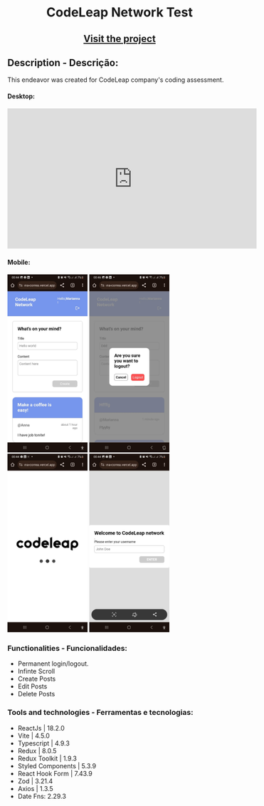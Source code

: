 <div align="center">
<h1>CodeLeap Network Test</h1>
 <h2><a href='https://codeleap-test-marianna-correa.vercel.app/'>Visit the project</a></h2>
</div>
<div align="left"> 

## Description - Descrição:

This endeavor was created for CodeLeap company's coding assessment.


#### Desktop:

<iframe width="560" height="315" src="https://github.com/mahvalenterj/images/blob/main/codeleap-teste-marianna.mp4" frameborder="0" allowfullscreen></iframe>



#### Mobile:
<div display='flex'>
 
 

<img src='https://github.com/mahvalenterj/images/blob/main/WhatsApp%20Image%202023-10-24%20at%2013.40.55.jpeg' width='180px'/> 
 <img src='https://github.com/mahvalenterj/images/blob/main/WhatsApp%20Image%202023-10-24%20at%2013.40.55%20(3).jpeg' width='180px'/>
 <img src='https://github.com/mahvalenterj/images/blob/main/WhatsApp%20Image%202023-10-24%20at%2013.40.55%20(2).jpeg' width='180px'/>
<img src='https://github.com/mahvalenterj/images/blob/main/WhatsApp%20Image%202023-10-24%20at%2013.40.55%20(1).jpeg' width='180px'/>

 
 </div>
 
### Functionalities - Funcionalidades:
- Permanent login/logout.
- Infinte Scroll
- Create Posts
- Edit Posts
- Delete Posts

### Tools and technologies - Ferramentas e tecnologias:

- ReactJs | 18.2.0
- Vite | 4.5.0 
- Typescript | 4.9.3 
- Redux | 8.0.5
- Redux Toolkit | 1.9.3
- Styled Components | 5.3.9
- React Hook Form | 7.43.9
- Zod | 3.21.4
- Axios | 1.3.5
- Date Fns: 2.29.3

